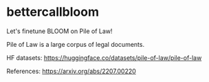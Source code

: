 # bettercallbloom
Let's finetune BLOOM on Pile of Law!

Pile of Law is a large corpus of legal documents.

HF datasets: https://huggingface.co/datasets/pile-of-law/pile-of-law


References:
https://arxiv.org/abs/2207.00220

